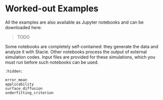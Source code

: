 # Worked-out Examples

All the examples are also available as Jupyter notebooks and can be downloaded here:

> TODO

Some notebooks are completely self-contained:
they generate the data and analyze it with Stacie.
Other notebooks process the output of external simulation codes.
Input files are provided for these simulations,
which you must run before such notebooks can be used.

```{toctree}
:hidden:

error_mean
applicability
surface_diffusion
underfitting_criterion
```

